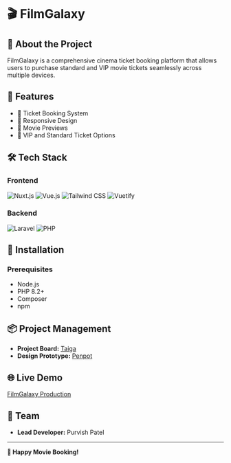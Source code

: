 # 🎬 FilmGalaxy

## 📝 About the Project

FilmGalaxy is a comprehensive cinema ticket booking platform that allows users to purchase standard and VIP movie tickets seamlessly across multiple devices.

## 🚀 Features

- 🎫 Ticket Booking System
- 📱 Responsive Design
- 🎥 Movie Previews
- 💺 VIP and Standard Ticket Options

## 🛠 Tech Stack

### Frontend
![Nuxt.js](https://img.shields.io/badge/Nuxt.js-3-green?logo=nuxt.js)
![Vue.js](https://img.shields.io/badge/Vue.js-3-brightgreen?logo=vue.js)
![Tailwind CSS](https://img.shields.io/badge/Tailwind_CSS-38B2AC?logo=tailwind-css)
![Vuetify](https://img.shields.io/badge/Vuetify-1867C0?logo=vuetify)

### Backend
![Laravel](https://img.shields.io/badge/Laravel-12-red?logo=laravel)
![PHP](https://img.shields.io/badge/PHP-8.2+-777BB4?logo=php)

## 🔧 Installation

### Prerequisites
- Node.js
- PHP 8.2+
- Composer
- npm


## 📦 Project Management

- **Project Board:** [Taiga](https://tree.taiga.io/project/purvish69-dawtr3cinemapurvish/taskboard/sprint-2-14091)
- **Design Prototype:** [Penpot](https://design.penpot.app/#/workspace?team-id=f5fe9278-89db-81e9-8004-faf25f3561fd&file-id=456eee66-5663-80cb-8005-d362338816a6&page-id=456eee66-5663-80cb-8005-d362338816a7)

## 🌐 Live Demo
[FilmGalaxy Production](http://filmgalaxy.daw.inspedralbes.cat/)

## 👥 Team
- **Lead Developer:** Purvish Patel


---

**🍿 Happy Movie Booking!**
